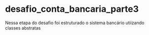 # desafio_conta_bancaria_parte3
Nessa etapa do desafio foi estruturado o sistema bancário utiizando classes abstratas
